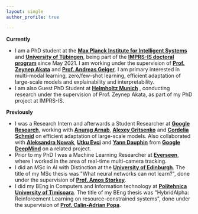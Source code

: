 ```yaml
---
layout: single
author_profile: true

---
```

**Currently**

- I am a PhD student at the **[Max Planck Institute for Intelligent Systems](https://is.mpg.de/)** and **[University of Tübingen](https://uni-tuebingen.de/en/)**, being part of the **[IMPRS-IS doctoral program](https://imprs.is.mpg.de/)** since May 2021. I am working under the supervision of **[Prof. Zeynep Akata](https://scholar.google.com/citations?user=jQl9RtkAAAAJ&hl=en)** and **[Prof. Andreas Geiger](https://scholar.google.ca/citations?user=SrVnrPcAAAAJ&hl=en)**. I am primary interested in multi-modal learning, zero/few-shot learning, efficient adaptation of large-scale models and explainability and interpretability.
- I am also Guest PhD Student at **[Helmholtz Munich](https://www.helmholtz-munich.de/en)** , conducting research under the supervision of Prof. Zeynep Akata, as part of my PhD project at IMPRS-IS.

**Previously**
- I was a Research Intern and afterwards a Student Researcher at **[Google Research](https://research.google/teams/perception/)**, working with **[Anurag Arnab](https://scholar.google.com/citations?user=l2FS2_IAAAAJ&hl=en)**, **[Alexey Gritsenko](https://scholar.google.nl/citations?user=zTy9cUwAAAAJ&hl=en)**  and **[Cordelia Schmid](https://scholar.google.com/citations?user=IvqCXP4AAAAJ&hl=en)** on efficient adaptation of large-scale models. Also collaborated with **[Aleksandra Nowak](https://scholar.google.com/citations?user=2A-eZhQAAAAJ&hl=pl)**, **[Utku Evci](https://scholar.google.com/citations?user=8yGMMwcAAAAJ&hl=en)** and **[Yann Dauphin](https://scholar.google.com/citations?user=XSforroAAAAJ&hl=en)** from **[Google DeepMind](https://deepmind.google/)** on a related project.
- Prior to my PhD I was a Machine Learning Researcher at **[Everseen](https://everseen.com/)**, where I worked in the area of real-time multi-camera tracking.
- I did an MSc in AI with Distinction at the **[University of Edinburgh](https://www.ed.ac.uk/)**. The title of my MSc thesis was "What neural networks can not learn?", done under the supervision of **[Prof. Amos Storkey](https://www.bayeswatch.com/)**. 
- I did my BEng in Computers and Information technology at **[Politehnica University of Timisoara](https://www.upt.ro/Universitatea-Politehnica-Timisoara_en.html)**. The title of my BEng thesis was "HybridAlpha: Reinforcement Learning on resource-constrained systems", done under the supervision of **[Prof. Calin-Adrian Popa](https://sites.google.com/site/popacalinadrian/)**. 

